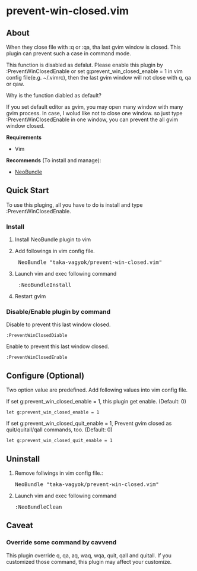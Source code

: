 prevent-win-closed.vim
======================

## About

When they close file with :q or :qa, tha last gvim window is closed.
This plugin can prevent such a case in command mode.

This function is disabled as defalut. Please enable this plugin by :PreventWinClosedEnable or set g:prevent_win_closed_enable = 1 in vim config file(e.g. ~/.vimrc), then the last gvim window will not close with q, qa or qaw.


Why is the function diabled as default?

If you set default editor as gvim, you may open many window with many gvim process. In case, I wolud like not to close one window. so just type :PreventWinClosedEnable in one window, you can prevent the all gvim window closed.

__Requirements__
- Vim

__Recommends__ (To install and manage):
- [NeoBundle](https:://github.com/Shougo/neobundle.vim)

## Quick Start

To use this pluging, all you have to do is install and type :PreventWinClosedEnable.

### Install

1. Install NeoBundle plugin to vim
2. Add followings in vim config file.

	<pre> NeoBundle "taka-vagyok/prevent-win-closed.vim"</pre>

3. Launch vim and exec following command
	
	<pre> :NeoBundleInstall</pre>
	
4. Restart gvim

### Disable/Enable plugin by command

Disable to prevent this last window closed.

	:PreventWinClosedDiable

Enable to prevent this last window closed.

	:PreventWinClosedEnable

## Configure (Optional) 

Two option value are predefined.
Add following values into vim config file.


If set g:prevent_win_closed_enable = 1, this plugin get enable. (Default: 0)
	
	let g:prevent_win_closed_enable = 1
	
If set g:prevent_win_closed_quit_enable = 1, Prevent gvim closed as quit/quitall/qall commands, too. (Default: 0)

	let g:prevent_win_closed_quit_enable = 1
 

## Uninstall

1. Remove follwings in vim config file.:

	<pre>NeoBundle "taka-vagyok/prevent-win-closed.vim"</pre>

2. Launch vim and exec following command

	<pre>:NeoBundleClean</pre>

## Caveat

### Override some command by cavvend

This plugin override q, qa, aq, waq, wqa, quit, qall and quitall.
If you customized those command, this plugin may affect your customize.

